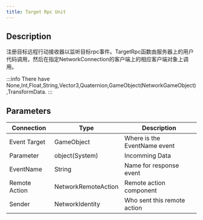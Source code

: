 ```yaml
---
title: Target Rpc Unit
---
```


## Description

注册目标远程行动接收器以监听目标rpc事件。TargetRpc函数由服务器上的用户代码调用，然后在指定NetworkConnection的客户端上的相应客户端对象上调用。

:::info
There have None,Int,Float,String,Vector3,Quaternion,GameObject(NetworkGameObject),TransformData.
:::

## Parameters

| Connection    | Type                | Description                  |
| ------------- | ------------------- | ---------------------------- |
| Event Target  | GameObject          | Where is the EventName event |
| Parameter     | object(System)      | Incomming Data               |
| EventName     | String              | Name for response event      |
| Remote Action | NetworkRemoteAction | Remote action component      |
| Sender        | NetworkIdentity     | Who sent this remote action  |
